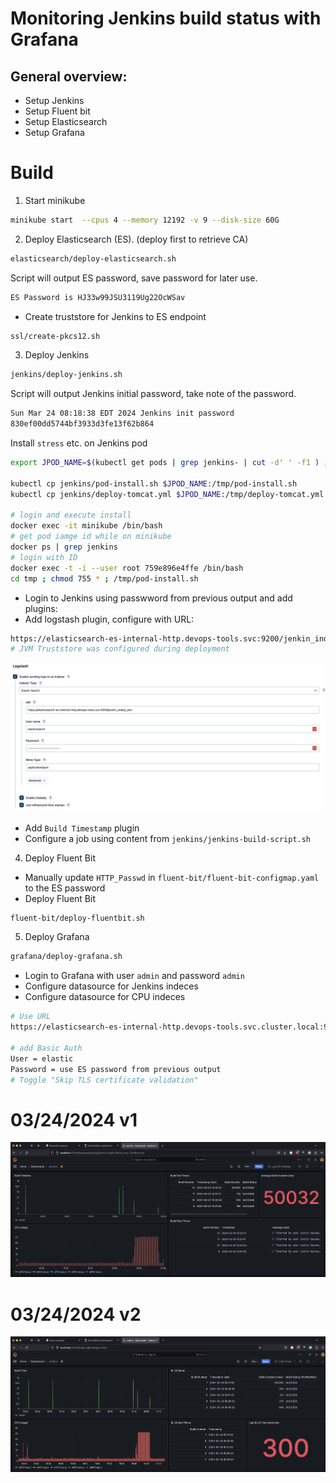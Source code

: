 # Monitoring Jenkins build status with Grafana

## General overview:
- Setup Jenkins
- Setup Fluent bit
- Setup Elasticsearch
- Setup Grafana

# Build
1. Start minikube
```bash
minikube start  --cpus 4 --memory 12192 -v 9 --disk-size 60G
```
2. Deploy Elasticsearch (ES). (deploy first to retrieve CA)
```bash
elasticsearch/deploy-elasticsearch.sh
```
Script will output ES password, save password for later use.
```bash
ES Password is HJ33w99JSU3119Ug22OcWSav
```
- Create truststore for Jenkins to ES endpoint
```bash
ssl/create-pkcs12.sh
```

3. Deploy Jenkins
```bash
jenkins/deploy-jenkins.sh
```
Script will output Jenkins initial password, take note of the password.
```bash
Sun Mar 24 08:18:38 EDT 2024 Jenkins init password
830ef00dd5744bf3933d3fe13f62b864
```
Install `stress` etc. on Jenkins pod
```bash
export JPOD_NAME=$(kubectl get pods | grep jenkins- | cut -d' ' -f1 ) ; echo $JPOD_NAME

kubectl cp jenkins/pod-install.sh $JPOD_NAME:/tmp/pod-install.sh
kubectl cp jenkins/deploy-tomcat.yml $JPOD_NAME:/tmp/deploy-tomcat.yml

# login and execute install 
docker exec -it minikube /bin/bash
# get pod iamge id while on minikube 
docker ps | grep jenkins
# login with ID
docker exec -t -i --user root 759e896e4ffe /bin/bash
cd tmp ; chmod 755 * ; /tmp/pod-install.sh
```
- Login to Jenkins using passwword from previous output and add plugins:
- Add logstash plugin, configure with URL:
```BASH
https://elasticsearch-es-internal-http.devops-tools.svc:9200/jenkin_index/_doc
# JVM Truststore was configured during deployment 
```
![Logstasch Jenkins Configure](jenkins/configure-logstash.jpeg)

- Add `Build Timestamp` plugin
- Configure a job using content from `jenkins/jenkins-build-script.sh`
4. Deploy Fluent Bit
- Manually update `HTTP_Passwd` in `fluent-bit/fluent-bit-configmap.yaml` to the ES password
- Deploy Fluent Bit
```bash
fluent-bit/deploy-fluentbit.sh
```
5. Deploy Grafana
```bash
grafana/deploy-grafana.sh
```
- Login to Grafana with user `admin` and password `admin`
- Configure datasource for Jenkins indeces
- Configure datasource for CPU indeces
```bash
# Use URL
https://elasticsearch-es-internal-http.devops-tools.svc.cluster.local:9200

# add Basic Auth
User = elastic
Password = use ES password from previous output
# Toggle "Skip TLS certificate validation"
```

# 03/24/2024 v1
![Grafana v1 ](grafana/Grafana-03-24-2024-v1.jpg)
# 03/24/2024 v2
![Grafana v2 ](grafana/Grafana-03-24-2024-v2.jpg)
